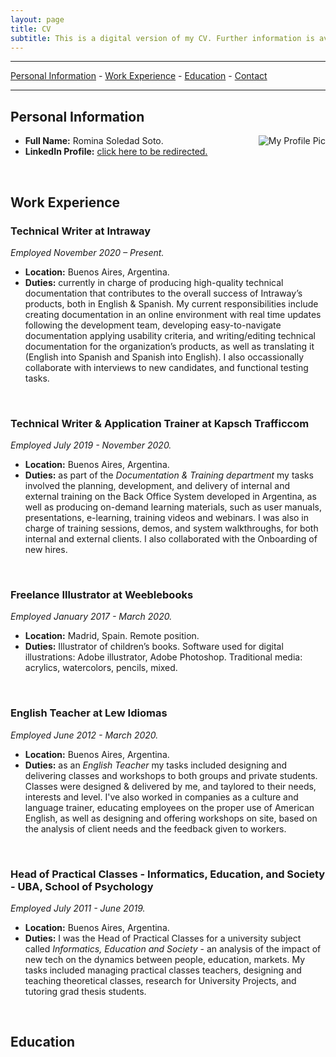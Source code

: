 ```yaml
---
layout: page
title: CV
subtitle: This is a digital version of my CV. Further information is available on my LinkedIn.
---
```


---

[Personal Information](/documents/cv#personal-information) - 
[Work Experience](/documents/cv#work-experience) - 
[Education](/documents/cv#education) - 
<a href="https://www.linkedin.com/in/romina-soto-098b4139/" target="_blank">Contact</a>

---

## Personal Information

<img src="https://media-exp3.licdn.com/dms/image/C4D03AQFq2e2CdTR5vQ/profile-displayphoto-shrink_200_200/0/1539183976974?e=1628726400&v=beta&t=ekAjlFzb3AWZRc4QVUoBb6rA3whMXBeyWGHv6YBjSmU" alt="My Profile Pic" align="right" />

* **Full Name:** Romina Soledad Soto.
* **LinkedIn Profile:** <a href="https://www.linkedin.com/in/romina-soto-098b4139/" target="_blank">click here to be redirected.</a>

&nbsp;

## Work Experience

### Technical Writer at Intraway

*Employed November 2020 – Present.*

* **Location:** Buenos Aires, Argentina.
* **Duties:** currently in charge of producing high-quality technical documentation that contributes to the overall success of Intraway’s products, both in English & Spanish.
My current responsibilities include creating documentation in an online environment with real time updates following the development team, developing easy-to-navigate documentation applying usability criteria, and writing/editing technical documentation for the organization’s products, as well as translating it (English into Spanish and Spanish into English). I also occassionally collaborate with interviews to new candidates, and functional testing tasks.

&nbsp;

### Technical Writer & Application Trainer at Kapsch Trafficcom

*Employed July 2019 - November 2020.*

* **Location:** Buenos Aires, Argentina.
* **Duties:** as part of the *Documentation & Training department* my tasks involved the planning, development, and delivery of internal and external training on the Back Office System developed in Argentina, as well as producing on-demand learning materials, such as user manuals, presentations, e-learning, training videos and webinars.
I was also in charge of training sessions, demos, and system walkthroughs, for both internal and external clients. I also collaborated with the Onboarding of new hires.

&nbsp;

### Freelance Illustrator at Weeblebooks

*Employed January 2017 - March 2020.*

* **Location:** Madrid, Spain. Remote position.
* **Duties:** Illustrator of children’s books. Software used for digital illustrations: Adobe illustrator, Adobe Photoshop. Traditional media: acrylics, watercolors, pencils, mixed.

&nbsp;

### English Teacher at Lew Idiomas

*Employed June 2012 - March 2020.*

* **Location:** Buenos Aires, Argentina.
* **Duties:** as an *English Teacher* my tasks included designing and delivering classes and workshops to both groups and private students. Classes were designed & delivered by me, and taylored to their needs, interests and level. I've also worked in companies as a culture and language trainer, educating employees on the proper use of American English, as well as designing and offering workshops on site, based on the analysis of client needs and the feedback given to workers.

&nbsp;

### Head of Practical Classes - Informatics, Education, and Society - UBA, School of Psychology

*Employed July 2011 - June 2019.*

* **Location:** Buenos Aires, Argentina.
* **Duties:** I was the Head of Practical Classes for a university subject called *Informatics, Education and Society* - an
analysis of the impact of new tech on the dynamics between people, education, markets. My tasks included managing practical classes teachers, designing and teaching theoretical classes, research for University Projects, and tutoring grad thesis students.

&nbsp;

## Education